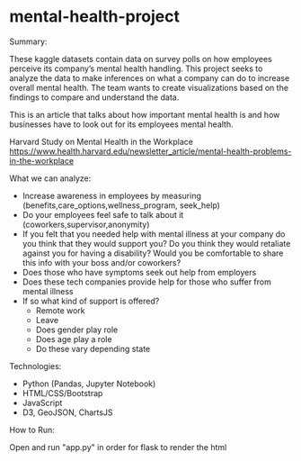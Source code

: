 # mental-health-project

Summary:

These kaggle datasets contain data on survey polls on how employees perceive its company’s mental health handling. This project seeks to analyze the data to make inferences on what a company can do to increase overall mental health. The team wants to create visualizations based on the findings to compare and understand the data.

This is an article that talks about how important mental health is and how businesses have to look out for its employees mental health.

Harvard Study on Mental Health in the Workplace
https://www.health.harvard.edu/newsletter_article/mental-health-problems-in-the-workplace

What we can analyze:
- Increase awareness in employees by measuring
  (benefits,care_options,wellness_program, seek_help)
- Do your employees feel safe to talk about it
  (coworkers,supervisor,anonymity)
- If you felt that you needed help with mental illness at your company do you think that they would support you? Do you think they would retaliate against you for having a     disability? Would you be comfortable to share this info with your boss and/or coworkers?
- Does those who have symptoms seek out help from employers
- Does these tech companies provide help for those who suffer from mental illness  
- If so what kind of support is offered?
    - Remote work
    - Leave
    - Does gender play role
    - Does age play a role
    - Do these vary depending state

Technologies:
- Python (Pandas, Jupyter Notebook)
- HTML/CSS/Bootstrap
- JavaScript
- D3, GeoJSON, ChartsJS

How to Run:

Open and run "app.py" in order for flask to render the html
